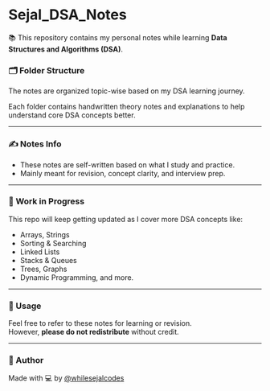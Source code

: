 # Sejal_DSA_Notes

📚 This repository contains my personal notes while learning **Data Structures and Algorithms (DSA)**.

### 🗂️ Folder Structure

The notes are organized topic-wise based on my DSA learning journey.  


Each folder contains handwritten theory notes and explanations to help understand core DSA concepts better.

---

### ✍️ Notes Info
- These notes are self-written based on what I study and practice.
- Mainly meant for revision, concept clarity, and interview prep.

---

### 🚧 Work in Progress
This repo will keep getting updated as I cover more DSA concepts like:
- Arrays, Strings
- Sorting & Searching
- Linked Lists
- Stacks & Queues
- Trees, Graphs
- Dynamic Programming, and more.

---

### 📌 Usage
Feel free to refer to these notes for learning or revision.  
However, **please do not redistribute** without credit.

---

### 🤍 Author
Made with 💻 by [@whilesejalcodes](https://github.com/whilesejalcodes)

